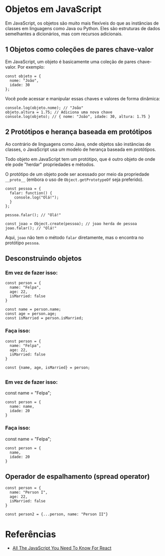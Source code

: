 # Objetos em JavaScript

Em JavaScript, os objetos são muito mais flexíveis do que as instâncias de classes em linguagens como Java ou Python. Eles são estruturas de dados semelhantes a dicionários, mas com recursos adicionais.

## 1 Objetos como coleções de pares chave-valor

Em JavaScript, um objeto é basicamente uma coleção de pares chave-valor. Por exemplo:

```
const objeto = {
  nome: "João",
  idade: 30
};
```

Você pode acessar e manipular essas chaves e valores de forma dinâmica:

```
console.log(objeto.nome); // "João"
objeto.altura = 1.75; // Adiciona uma nova chave
console.log(objeto); // { nome: "João", idade: 30, altura: 1.75 }
```

## 2 Protótipos e herança baseada em protótipos

Ao contrário de linguagens como Java, onde objetos são instâncias de classes, o JavaScript usa um modelo de herança baseada em protótipos.

Todo objeto em JavaScript tem um protótipo, que é outro objeto de onde ele pode "herdar" propriedades e métodos.

O protótipo de um objeto pode ser acessado por meio da propriedade `__proto__` (embora o uso de `Object.getPrototypeOf` seja preferido).

```
const pessoa = {
  falar: function() {
    console.log("Olá!");
  }
};

pessoa.falar(); // "Olá!"

const joao = Object.create(pessoa); // joao herda de pessoa
joao.falar(); // "Olá!"
```

Aqui, `joao` não tem o método `falar` diretamente, mas o encontra no protótipo `pessoa`.

## Desconstruindo objetos

### Em vez de fazer isso:

```
const person = {
  name: "Felpa",
  age: 22,
  isMarried: false
}

const name = person.name;
const age = person.age;
const isMarried = person.isMarried;
```

### Faça isso:

```
const person = {
  name: "Felpa",
  age: 22,
  isMarried: false
}

const {name, age, isMarried} = person;
```

##

### Em vez de fazer isso:

const name = "Felpa";

```
const person = {
  name: name,
  idade: 20
}
```

### Faça isso:

const name = "Felpa";

```
const person = {
  name,
  idade: 20
}
```

## Operador de espalhamento (spread operator)

```
const person = {
  name: "Person I",
  age: 22,
  isMarried: false
}

const person2 = {...person, name: "Person II"}
```

# Referências

- [All The JavaScript You Need To Know For React](https://youtu.be/m55PTVUrlnA?si=Y27K55E3uEyTh1OF)